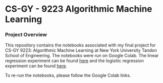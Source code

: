 # CS-GY - 9223 Algorithmic Machine Learning

### Project Overview
This repository contains the notebooks associated with my final project for CS-GY 9223: Algorithmic Machine Learning at New York University Tandon School of Engineering. 
The notebooks were run on Google Colab. The linear regression experiment can be found [here](https://colab.research.google.com/drive/1rtktZ2YyQdDjZqsnFpkhsKNChL7-cG4G#scrollTo=7bOizRhL2wDb) and the logisitic regression experiment can be found [here](https://colab.research.google.com/drive/1NR7vTMvFUCkWVofblkg8f84nZqfnZ1n8?usp=sharing#scrollTo=CikkaH1Qt_eX).

To re-run the notebooks, please follow the Google Colab links. 
